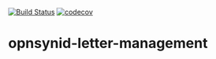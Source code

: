 [![Build Status](https://travis-ci.org/open-synergy/opnsynid-letter-management.svg?branch=8.0)](https://travis-ci.org/open-synergy/8.0)
[![codecov](https://codecov.io/gh/open-synergy/opnsynid-letter-management/branch/8.0}/graph/badge.svg)](https://codecov.io/gh/open-synergy/opnsynid-letter-management)

# opnsynid-letter-management
